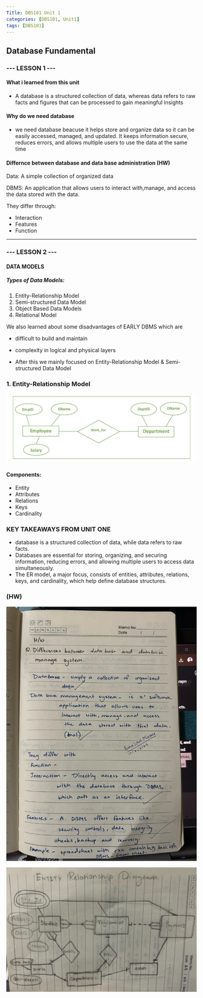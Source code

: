 ```yaml
---
Title: DBS101 Unit 1
categories: [DBS101, Unit1]
tags: [DBS101]
---
```


##  Database Fundamental
### --- LESSON 1 ---
#### What i learned from this unit
* A database is a structured collection of data, whereas data refers to raw facts and figures that can be processed to gain meaningful insights

#### Why do we need database
* we need database beacuse it helps store and organize data so it can be easily accessed, managed, and updated. It keeps information secure, reduces errors, and allows multiple users to use the data at the same time

####  Differnce between database and data base administration (HW)
Data: A simple collection of organized data

DBMS: An application that allows users to interact with,manage, and access the data stored with the data.

They differ through:
* Interaction
* Features 
* Function
---
### --- LESSON 2 ---
#### DATA MODELS
##### Types of Data Models:

1) Entity-Relationship Model
2) Semi-structured Data Model
3) Object Based Data Models
4) Relational Model

We also learned about some disadvantages of EARLY DBMS which are 
* difficult to build and maintain 
* complexity in logical and physical layers 


* After this we mainly focused on Entity-Relationship Model & Semi-structured Data Model
### 1. Entity-Relationship Model
![alt text](../WhatsApp-Image-2023-03-18-at-094700.jpg)

#### Components:
* Entity
* Attributes
* Relations
* Keys
* Cardinality

### KEY TAKEAWAYS FROM UNIT ONE 
* database is a structured collection of data, while data refers to raw facts.
* Databases are essential for storing, organizing, and securing information, reducing errors, and allowing multiple users to access data simultaneously.
* The ER model, a major focus, consists of entities, attributes, relations, keys, and cardinality, which help define database structures.

### (HW)
![alt text](../HW.jpg)

![alt text](<../ER.jpg>)
